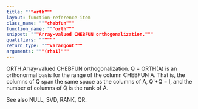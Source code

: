```yaml
---
title: """orth"""
layout: function-reference-item
class_name: """chebfun"""
function_name: """orth"""
snippet: """Array-valued CHEBFUN orthogonalization."""
qualifiers: """"""
return_type: """varargout"""
arguments: """(rhs1)"""
---
```


 ORTH   Array-valued CHEBFUN orthogonalization.
    Q = ORTH(A) is an orthonormal basis for the range of the column CHEBFUN A.
    That is, the columns of Q span the same space as the columns of A, Q'*Q = I,
    and the number of columns of Q is the rank of A.
 
  See also NULL, SVD, RANK, QR.
